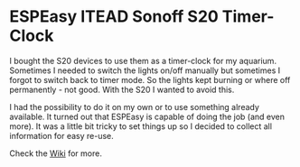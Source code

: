 # ESPEasy ITEAD Sonoff S20 Timer-Clock
I bought the S20 devices to use them as a timer-clock for my aquarium. Sometimes I needed to switch the lights on/off manually but sometimes I forgot to switch back to timer mode. So the lights kept burning or where off permanently - not good. With the S20 I wanted to avoid this.

I had the possibility to do it on my own or to use something already available. It turned out that ESPEasy is capable of doing the job (and even more). It was a little bit tricky to set things up so I decided to collect all information for easy re-use.

Check the [Wiki](../../wiki) for more.

